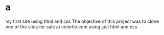 # a
my first site using html and css
The objective of this project was to clone one of the sites for sale at colorlib.com using just html and css
